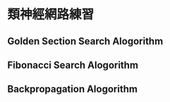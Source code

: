 # 類神經網路練習
## Golden Section Search Alogorithm
## Fibonacci Search Alogorithm
## Backpropagation Alogorithm
